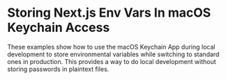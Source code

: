 Storing Next.js Env Vars In macOS Keychain Access
=================================================

These examples show how to use the macOS Keychain
App during local development to store environmental
variables while switching to standard ones in production. 
This provides a way to do local development without
storing passwords in plaintext files. 



